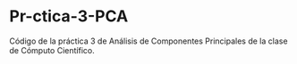 # Pr-ctica-3-PCA
Código de la práctica 3 de Análisis de Componentes Principales de la clase de Cómputo Científico.
